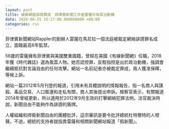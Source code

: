 ```yaml
---
layout: post
title: 被裁網絡誹謗罪成　菲律賓新聞工作者雷薩斥有政治動機
date: 2020-06-15 15:17:00.000000000 +08:00
categories: rss
---
```


菲律賓新聞網站Rappler的創辦人雷薩在馬尼拉一個法庭被裁定網絡誹謗罪名成立，面臨最高6年監禁。

56歲的雷薩擁有菲律賓與美國雙重國籍，曾經在美國《有線新聞網》任職，2018年獲《時代雜誌》選為風雲人物。她否認控罪，反駁指控是出於政治動機，強調會繼續抵抗對言論自由的任何攻擊。網站一名前記者亦被裁定罪成，兩人獲准保釋，等候上訴。

網站一篇2012年5月刊登的報道，引用未有具體說明的情報報告，指一名商人與謀殺、毒品交易、人口販運和走私有關，商人其後提出申訴。檢察官表示，有關報道2014年曾經更新，所以適用於2012年9月生效的打擊網絡犯罪法例。法官裁決時說，新聞自由不能夠作為誹謗的盾牌。

人權組織和捍衛新聞自由的團體批評，這宗審訊是要令批評總統杜特爾特的人噤聲。不過，總統的支持者就指責雷薩和相關新聞網站報道「假新聞」。
